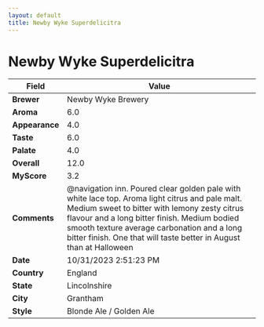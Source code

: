 ```yaml
---
layout: default
title: Newby Wyke Superdelicitra
---
```


# Newby Wyke Superdelicitra

| Field         | Value                                                                                                   |
|---------------|---------------------------------------------------------------------------------------------------------|
| **Brewer**    | Newby Wyke Brewery                                                                                        |
| **Aroma**     | 6.0                                                                                         |
| **Appearance**| 4.0                                                                                    |
| **Taste**     | 6.0                                                                                         |
| **Palate**    | 4.0                                                                                        |
| **Overall**   | 12.0                                                                                       |
| **MyScore**   | 3.2                                                                                       |
| **Comments**  | @navigation inn. Poured clear golden pale with white lace top. Aroma light citrus and pale malt. Medium sweet to bitter with lemony zesty citrus flavour and a long bitter finish. Medium bodied smooth texture average carbonation and a long bitter finish. One that will taste better in August than at Halloween                                                                                       |
| **Date**      | 10/31/2023 2:51:23 PM                                                                                          |
| **Country**   | England                                                                                       |
| **State**     | Lincolnshire                                                                                         |
| **City**      | Grantham                                                                                          |
| **Style**     | Blonde Ale / Golden Ale                                                                                         |
